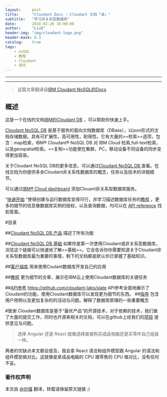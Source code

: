 ```yaml
---
layout:     post
title:      "Cloudant Docs : Cloudant 文档「译」"
subtitle:   "学习非关系型数据库"
date:       2018-02-26 16:00:00
author:     "LiuQ"
header-img: "img/cloudant-logo.png"
header-mask: 0.3
catalog:    true
tags:
    - noSQL
    - 教程
    - Cloudant
    - 译文
---
```


***

***

> 这篇文章翻译自[IBM Cloudant NoSQL的Docs](https://console.bluemix.net/docs/services/Cloudant/cloudant.html#-) 



## 概述

这是一个在线的文档[IBM的Cloudant DB](https://www.ibm.com/cloud/cloudant) ，可以帮助你快速上手。

[Cloudant NoSQL DB](https://www.youtube.com/watch?v=xfO3m1I3SKg&feature=youtu.be) 是基于服务的面向文档数据库（DBaas），以json形式的文档存储数据。具有可扩展性，高可用性，耐用性。它有大量的==检索==选项，包含：map检索，IBM® Cloudant® NoSQL DB 对 IBM Cloud 检索,full-text检索，以及geospatial检索。==复制==功能使在集群，PC，移动设备不同设备的同步变得更加容易。

关于Cloudant NoSQL DB的更多信息，可以通过[Cloudant NoSQL DB ](https://www.ibm.com/cloud/cloudant) 查看。在线文档为你提供多余Cloudant非关系性数据库的概念，任务以及技术的详细细节。

可以通过[IBM® Cloud dashboard](https://console.bluemix.net/catalog/services/cloudant-nosql-db/) 添加Clouant非关系型数据库服务。

“[快速开始](https://console.bluemix.net/docs/services/Cloudant/index.html) ”使得创建与运行数据库变得可行，并学习描述数据库任务的[教程](https://console.bluemix.net/docs/services/Cloudant/tutorials/index.html) 。更多的细节的信息像数据库实例的授权，以及查询数据，均可以在	[API reference](https://console.bluemix.net/docs/services/Cloudant/api/index.html) 找到答案。


#目录


##[Cloudant NoSQL DB 产品](https://console.bluemix.net/docs/services/Cloudant/offerings/index.html#cloudant-) 
描述了所有功能


##[Cloudant NoSQL DB  基础](https://console.bluemix.net/docs/services/Cloudant/basics/index.html#cloudant-) 
如果你是第一次使用Cloudant或非关系型数据库，浏览这个链接可以快速地了解==基础==。它会告诉你你需要知道关于Cloudant非关系型数据库最为重要的事情，剩下的文档都是默认你已掌握了基础知识。

##[客户端库](https://console.bluemix.net/docs/services/Cloudant/libraries/index.html#-) 
用来使用Coulant数据库开发自己的应用

##[教程](https://console.bluemix.net/docs/services/Cloudant/tutorials/index.html) 
更为细节的文章，展示在IBM云上使用Cloudant数据库的关键任务

##[API参考](https://console.bluemix.net/docs/services/Cloudant/api/index.html)  https://github.com/cloudant-labs/slate
API参考全面地展示了Cloudant的功能，使用Cloudant数据库可以发现更为细节的东西。
##[指导](https://console.bluemix.net/docs/services/Cloudant/guides/index.html) 
包含用户用例以及更加复杂的的活动与问题。解释了数据库原理的一些重要概念

#致谢
Cloudant数据库是基于“最优产品”的开源技术，对于依赖的技术，我们做了大量的提交工作，同时也开源来相关的文档，可以在github上给我们的[项目](https://github.com/cloudant-labs/slate) 提供意见与问题。




> 选择 Angular 还是 React 就像选择直接购买成品电脑还是买零件自己组装一样。

两者的优缺点本文都会提及，我会拿 React 语法和组件模型跟 Angular 的语法和组件模型做对比。这就像是拿成品电脑的 CPU 跟零售的 CPU 做对比，没有任何不妥。


### 著作权声明


本文由 [@刘强](https://github.com/LiuQhahah/) 翻译，转载请保留原文链接 ;)
